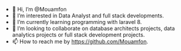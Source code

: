 - 👋 Hi, I’m @Mouamfon
- 👀 I’m interested in Data Analyst and full stack developments. 
- 🌱 I’m currently learning programming with laravel 8.
- 💞️ I’m looking to collaborate on database architects projects, data analytics projects or full stack development projects.
- 📫 How to reach me by https://github.com/Mouamfon.

<!---
Mouamfon/Mouamfon is a ✨ special ✨ repository because its `README.md` (this file) appears on your GitHub profile.
You can click the Preview link to take a look at your changes.
--->
